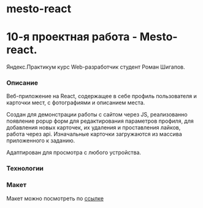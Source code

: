 # mesto-react
# 10-я проектная работа - Mesto-react.
Яндекс.Практикум курс Web-разработчик студент Роман Шигапов.


### Описание
Веб-приложение на React, содержащее в себе профиль пользователя и карточки мест, с фотографиями и описанием места.

Создан для демонстрации работы с сайтом через JS, реализованно появление popup форм для редактирования параметров профиля, для добавления новых карточек, их удаления и проставления лайков, работа через api.
Изначальные карточки загружаются из массива приложенного к заданию.

Адаптирован для просмотра с любого устройства.

### Технологии



### Макет
Макет можно посмотреть по [ссылке](https://www.figma.com/file/bjyvbKKJN2naO0ucURl2Z0/JavaScript.-Sprint-5?node-id=0%3A1)
